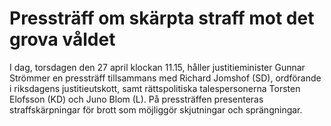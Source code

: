 # Pressträff om skärpta straff mot det grova våldet

I dag, torsdagen den 27 april klockan 11.15, håller justitieminister Gunnar Strömmer en pressträff tillsammans med Richard Jomshof (SD), ordförande i riksdagens justitieutskott, samt rättspolitiska talespersonerna Torsten Elofsson (KD) och Juno Blom (L). På pressträffen presenteras straffskärpningar för brott som möjliggör skjutningar och sprängningar.
